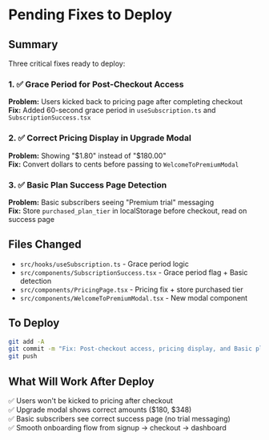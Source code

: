 # Pending Fixes to Deploy

## Summary
Three critical fixes ready to deploy:

### 1. ✅ Grace Period for Post-Checkout Access
**Problem:** Users kicked back to pricing page after completing checkout  
**Fix:** Added 60-second grace period in `useSubscription.ts` and `SubscriptionSuccess.tsx`

### 2. ✅ Correct Pricing Display in Upgrade Modal  
**Problem:** Showing "$1.80" instead of "$180.00"  
**Fix:** Convert dollars to cents before passing to `WelcomeToPremiumModal`

### 3. ✅ Basic Plan Success Page Detection  
**Problem:** Basic subscribers seeing "Premium trial" messaging  
**Fix:** Store `purchased_plan_tier` in localStorage before checkout, read on success page

## Files Changed
- `src/hooks/useSubscription.ts` - Grace period logic
- `src/components/SubscriptionSuccess.tsx` - Grace period flag + Basic detection
- `src/components/PricingPage.tsx` - Pricing fix + store purchased tier
- `src/components/WelcomeToPremiumModal.tsx` - New modal component

## To Deploy
```bash
git add -A
git commit -m "Fix: Post-checkout access, pricing display, and Basic plan detection"
git push
```

## What Will Work After Deploy
✅ Users won't be kicked to pricing after checkout  
✅ Upgrade modal shows correct amounts ($180, $348)  
✅ Basic subscribers see correct success page (no trial messaging)  
✅ Smooth onboarding flow from signup → checkout → dashboard

